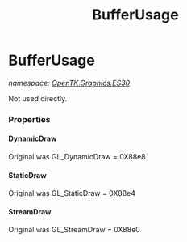﻿---
title: BufferUsage
---

# BufferUsage
_namespace: [OpenTK.Graphics.ES30](N-OpenTK.Graphics.ES30.html)_

Not used directly.



### Properties

#### DynamicDraw
Original was GL_DynamicDraw = 0X88e8
#### StaticDraw
Original was GL_StaticDraw = 0X88e4
#### StreamDraw
Original was GL_StreamDraw = 0X88e0

